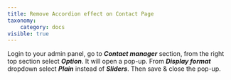 ```yaml
---
title: Remove Accordion effect on Contact Page
taxonomy:
    category: docs
visible: true
---
```


Login to your admin panel, go to *__Contact manager__* section, from the right top section select *__Option__*. It will open a pop-up. From *__Display format__* dropdown select *__Plain__* instead of *__Sliders__*. Then save & close the pop-up.